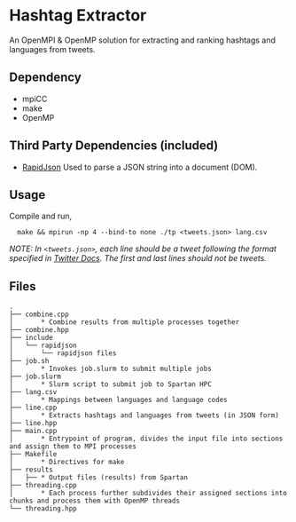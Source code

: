 # Hashtag Extractor
An OpenMPI & OpenMP solution for extracting and ranking hashtags and languages from tweets.

## Dependency
- mpiCC
- make
- OpenMP

## Third Party Dependencies (included) 
- [RapidJson](https://github.com/Tencent/rapidjson)
    Used to parse a JSON string into a document (DOM).

## Usage
Compile and run,
```shell
  make && mpirun -np 4 --bind-to none ./tp <tweets.json> lang.csv
```

_NOTE: In `<tweets.json>`, each line should be a tweet following the format specified in [Twitter Docs](https://developer.twitter.com/en/docs/tweets/data-dictionary/overview/intro-to-tweet-json). The first and last lines should not be tweets._

## Files
```
.
├── combine.cpp
│       * Combine results from multiple processes together
├── combine.hpp
├── include
│   └── rapidjson
│       └── rapidjson files
├── job.sh
│       * Invokes job.slurm to submit multiple jobs
├── job.slurm
│       * Slurm script to submit job to Spartan HPC
├── lang.csv
│       * Mappings between languages and language codes
├── line.cpp
│       * Extracts hashtags and languages from tweets (in JSON form)
├── line.hpp
├── main.cpp
│       * Entrypoint of program, divides the input file into sections and assign them to MPI processes
├── Makefile
│       * Directives for make
├── results
│   ├── * Output files (results) from Spartan
├── threading.cpp
│       * Each process further subdivides their assigned sections into chunks and process them with OpenMP threads
└── threading.hpp
```

